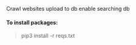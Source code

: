 Crawl websites
upload to db
enable searching db

#### To install packages:
> pip3 install -r reqs.txt
